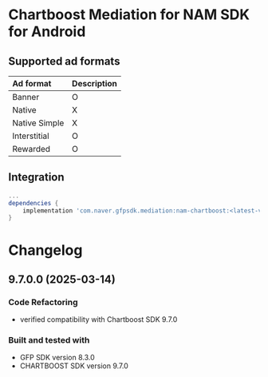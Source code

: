 # Chartboost Mediation for NAM SDK for Android

## Supported ad formats

| Ad format     | Description |
|:--------------|:------------|
| Banner        | O           |
| Native        | X           |
| Native Simple | X           |
| Interstitial  | O           |
| Rewarded      | O           |

## Integration

```gradle
...
dependencies {
    implementation 'com.naver.gfpsdk.mediation:nam-chartboost:<latest-version>'  
}
```

# Changelog

## 9.7.0.0 (2025-03-14)

### Code Refactoring

* verified compatibility with Chartboost SDK 9.7.0

### Built and tested with
- GFP SDK version 8.3.0
- CHARTBOOST SDK version 9.7.0
